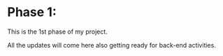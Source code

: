 # **Phase 1**:

This is the 1st phase of my project.

All the updates will come here also getting ready for back-end activities. 
